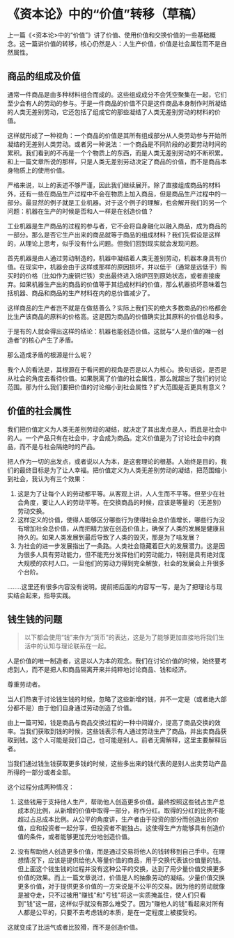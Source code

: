 # 《资本论》中的“价值”转移（草稿）


上一篇《<资本论>中的“价值”》讲了价值、使用价值和交换价值的一些基础概念。这一篇讲价值的转移，核心仍然是人：人生产价值，价值是社会属性而不是自然属性。

## 商品的组成及价值

通常一件商品是由多种材料组合而成的。这些组成成分不会凭空聚集在一起，它们至少会有人的劳动的参与。于是一件商品的价值不只是这件商品本身制作时所凝结的人类无差别劳动，它还包括了组成它的那些凝结了人类无差别劳动的材料的价值。

这样就形成了一种视角：一个商品的价值是其所有组成部分从人类劳动参与开始所凝结的无差别人类劳动。或者另一种说法：一个商品是不同阶段的必要劳动时间的累积。我们看到的不再是一个个物质上的东西，而是人类无差别劳动的不断积累。和上一篇文章所说的那样，只是人类无差别劳动决定了商品的价值，而不是商品本身物质上的使用价值。

严格来说，以上的表述不够严谨，因此我们继续展开。除了直接组成商品的材料外，还有一些在商品生产过程中不会在物质上加入商品，但是商品生产过程中的一部分。最显然的例子就是工业机器。对于这个例子的理解，也会解开我们的另一个问题：机器在生产的时候是否和人一样是在创造价值？

工业机器是生产商品的过程的参与者，它不会将自身融化以融入商品，成为商品的一部分。那么是否它生产出来的商品就等于商品的组成材料？我们先假设是这样的，从理论上思考，似乎没有什么问题。但我们回到现实就会发现问题。

首先机器是由人通过劳动制造的，机器中凝结着人类无差别劳动，机器本身具有价值。在现实中，机器会由于这样或那样的原因损坏，并以低于（通常是远低于）购买时的价格（比如作为废铜烂铁）卖出最终进入熔炉回到原始状态，或者直接废弃。如果机器生产出的商品的价值等于其组成材料的价值，那么机器损坏意味着包括机器、商品和商品的生产材料在内的总价值减少了。

这样商品的生产者岂不就是在做慈善么？实际上我们买的绝大多数商品的价格都会比生产该商品的原料的价格高。这是因为商品的价值确实比其原料的价值总和多。

于是有的人就会得出这样的结论：机器也能创造价值。这就与“人是价值的唯一创造者”的核心产生了矛盾。

那么造成矛盾的根源是什么呢？

我个人的看法是，其根源在于看问题的视角是否是以人为核心。换句话说，是否是从社会的角度去看待价值。如果脱离了价值的社会属性，那么就超出了我们的讨论范围。那为什么我们要把价值的讨论缩小到社会属性？扩大范围是否更具有意义？

## 价值的社会属性

我们把价值定义为人类无差别劳动的凝结，就决定了其出发点是人，而且是社会中的人。一个产品只有在社会中，才会成为商品。定义价值是为了讨论社会中的商品，而不是与社会隔绝时的产品。

把人作为一切的出发点，或者说以人为本，是这套理论的根基。人始终是目的，我们的最终目标是为了让人幸福。把价值定义为人类无差别劳动的凝结，把范围缩小到社会，我认为有三个效果：

1. 这是为了让每个人的劳动都平等。从客观上讲，人人生而不平等。但至少在社会角度，要让人人的劳动平等。在交换商品的时候，应该是等量的（无差别）劳动交换。
2. 这样定义的价值，使得人能够区分哪些行为使得社会总价值增长，哪些行为没有增加社会总价值，从而把精力放在创造价值上，确保了人类的发展是健康且持久的。如果人类发展到最后导致了人类的毁灭，那是为了啥发展？
3. 为社会的进一步发展指出了一条路。人类社会隐藏着巨大的发展潜力。这是因为很多人具有劳动能力，但不能充分发挥他们的劳动能力，特别是具有绝对庞大规模的农村人口。一旦他们的劳动力得到完全解放，社会的发展会上升很多个台阶。

........这里还有很多内容没有说明。提前把后面的内容写一写，是为了把理论与现实结合起来，指导实践。

## 钱生钱的问题

> 以下都会使用“钱”来作为“货币”的表达，这是为了能够更加直接地将我们生活中的认知与理论联系在一起。

人是价值的唯一制造者，这是以人为本的观念。我们在讨论价值的时候，始终要考虑到人，而不是把人和商品隔离开来并纯粹地讨论商品、钱和经济。

尊重劳动者。

当人们热衷于讨论钱生钱的时候，忽略了这些新增的钱，并不一定是（或者绝大部分都不是）由于他们自身通过劳动创造了价值。

由上一篇可知，钱是商品与商品交换过程的一种中间媒介，提高了商品交换的效率。当我们获取到钱的时候，这些钱表示有人通过劳动生产了商品，并出卖商品获取到钱。这个人可能是我们自己，也可能是别人。前者无需解释，这里主要解释后者。

当我们通过钱生钱获取更多钱的时候，这些多出来的钱代表的是别人出卖劳动产品所得的一部分或者全部。

这个过程分成两种情况：
1. 这些钱用于支持他人生产，帮助他人创造更多价值。最终按照这些钱占生产总成本的比例，从新增的价值中取得一部分，称作分红。取得的分红的比例不能超过占总成本比例。从公平的角度讲，生产者由于投资的部分而创造出的价值，应和投资者一起分享，但投资者不能独占。这使得生产方能够具有创造价值的条件，或者能够更加充分地创造价值。

2. 没有帮助他人创造更多价值，而是通过交易将他人的钱转移到自己手中。在理想情况下，应该是提供给他人等量价值的商品，用于交换代表该价值量的钱。但上面这个钱生钱的过程并没有这种公平的交换，达到了用少量价值交换更多价值的效果。而上一篇文章说过，价值是人的抽象劳动的凝结。少量价值交换更多价值，对于提供更多价值的一方来说是不公平的交易。因为他的劳动就像是被夺走，只不过被用"赚钱"和"亏钱"将这一实质掩盖住，使人们只看到"钱"这一层，这样似乎就没有那么难受了。因为"赚他人的钱"看起来对所有人都是公平的，只要不去考虑钱的本质，是在一定程度上被接受的。

这就变成了比运气或者比狡猾，而不是创造价值。


